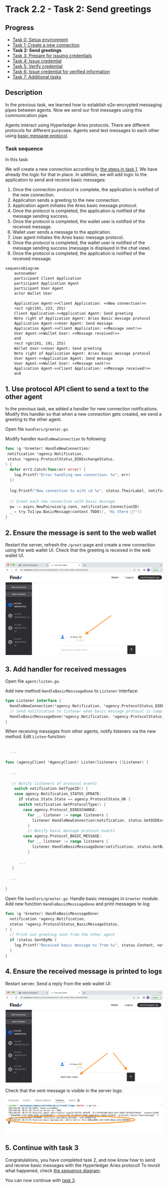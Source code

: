 # Track 2.2 - Task 2: Send greetings

## Progress

* [Task 0: Setup environment](../README.md#task-0-setup-environment)
* [Task 1: Create a new connection](../task1/README.md#track-21---task-1-create-a-new-connection)
* **Task 2: Send greetings**
* [Task 3: Prepare for issuing credentials](../task3/README.md#track-21---task-3-prepare-for-issuing-credentials)
* [Task 4: Issue credential](../task4/README.md#track-21---task-4-issue-credential)
* [Task 5: Verify credential](../task5/README.md#track-21---task-5-verify-credential)
* [Task 6: Issue credential for verified information](../task6/README.md#track-21---task-6-issue-credential-for-verified-information)
* [Task 7: Additional tasks](../task7/README.md#track-21---task-7-additional-tasks)

## Description

In the previous task, we learned how to establish e2e-encrypted messaging pipes between agents. Now
we send our first messages using this communication pipe.

Agents interact using Hyperledger Aries protocols. There are different protocols for different purposes.
Agents send text messages to each other using
[basic message protocol](https://github.com/hyperledger/aries-rfcs/blob/main/features/0095-basic-message/README.md).

### Task sequence

In this task:

We will create a new connection according to [the steps in task 1](../task1/README.md#task-sequence).
We have already the logic for that in place.
In addition, we will add logic to the application to send and receive basic messages:

1. Once the connection protocol is complete, the application is notified of the new connection.
1. Application sends a greeting to the new connection.
1. Application agent initiates the Aries basic message protocol.
1. Once the protocol is completed, the application is notified of the message sending success.
1. Once the protocol is completed, the wallet user is notified of the received message.
1. Wallet user sends a message to the application.
1. User agent initiates the Aries basic message protocol.
1. Once the protocol is completed, the wallet user is notified of the message sending success
(message is displayed in the chat view).
1. Once the protocol is completed, the application is notified of the received message.

```mermaid
sequenceDiagram
    autonumber
    participant Client Application
    participant Application Agent
    participant User Agent
    actor Wallet User

    Application Agent->>Client Application: <<New connection!>>
    rect rgb(191, 223, 255)
    Client Application->>Application Agent: Send greeting
    Note right of Application Agent: Aries Basic message protocol
    Application Agent->>User Agent: Send message
    Application Agent->>Client Application: <<Message sent!>>
    User Agent->>Wallet User: <<Message received!>>
    end
    rect rgb(191, 191, 255)
    Wallet User->>User Agent: Send greeting
    Note right of Application Agent: Aries Basic message protocol
    User Agent->>Application Agent: Send message
    User Agent->>Wallet User: <<Message sent!>>
    Application Agent->>Client Application: <<Message received!>>
    end
```

## 1. Use protocol API client to send a text to the other agent

In the previous task, we added a handler for new connection notifications.
Modify this handler so that when a new connection gets created, we send a greeting
to the other agent.

Open file `handlers/greeter.go`.

Modify handler `HandleNewConnection` to following:

```go
func (g *Greeter) HandleNewConnection(
 notification *agency.Notification,
 status *agency.ProtocolStatus_DIDExchangeStatus,
) {
  defer err2.Catch(func(err error) {
    log.Printf("Error handling new connection: %v", err)
  })

  log.Printf("New connection %s with id %s", status.TheirLabel, notification.ConnectionID)

  // Greet each new connection with basic message
  pw := async.NewPairwise(g.conn, notification.ConnectionID)
  _ = try.To1(pw.BasicMessage(context.TODO(), "Hi there 👋!"))
}
```

## 2. Ensure the message is sent to the web wallet

Restart the server, refresh the `/greet`-page and create a new connection using the web wallet UI.
Check that the greeting is received in the web wallet UI.

![Receive message in web wallet](./docs/receive-basic-message-web-wallet.png)

## 3. Add handler for received messages

Open file `agent/listen.go`.

Add new method `HandleBasicMesssageDone` to `Listener` interface:

```go
type Listener interface {
  HandleNewConnection(*agency.Notification, *agency.ProtocolStatus_DIDExchangeStatus)
  // Send notification to listener when basic message protocol is completed
  HandleBasicMesssageDone(*agency.Notification, *agency.ProtocolStatus_BasicMessageStatus)
}
```

When receiving messages from other agents, notify listeners via the new method.
Edit `Listen`-function:

```go

  ...

func (agencyClient *AgencyClient) Listen(listeners []Listener) {

  ...

   // Notify listeners of protocol events
    switch notification.GetTypeID() {
    case agency.Notification_STATUS_UPDATE:
      if status.State.State == agency.ProtocolState_OK {
      switch notification.GetProtocolType() {
        case agency.Protocol_DIDEXCHANGE:
          for _, listener := range listeners {
            listener.HandleNewConnection(notification, status.GetDIDExchange())
          }
          // Notify basic message protocol events
        case agency.Protocol_BASIC_MESSAGE:
          for _, listener := range listeners {
            listener.HandleBasicMesssageDone(notification, status.GetBasicMessage())
          }

      ... 
   }

  ...

}
```

Open file `handlers/greeter.go`.
Handle basic messages in `Greeter` module. Add new function `HandleBasicMesssageDone`
and print messages to log:

```go
func (g *Greeter) HandleBasicMesssageDone(
  notification *agency.Notification,
  status *agency.ProtocolStatus_BasicMessageStatus,
) {
  // Print out greeting sent from the other agent
  if !status.SentByMe {
    log.Printf("Received basic message %s from %s", status.Content, notification.ConnectionID)
  }
}
```

## 4. Ensure the received message is printed to logs

Restart server. Send a reply from the web wallet UI:

![Send message in web wallet](./docs/send-basic-message-web-wallet.png)

Check that the sent message is visible in the server logs:

![Server logs](./docs/server-logs-basic-message.png)

## 5. Continue with task 3

Congratulations, you have completed task 2, and now know how to send and receive
basic messages with the Hyperledger Aries protocol!
To revisit what happened, check [the sequence diagram](#task-sequence).

You can now continue with [task 3](../task3/README.md).

